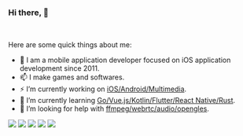 
### Hi there, 👋
<br/>

Here are some quick things about me:

- 🔭  I am a mobile application developer focused on iOS application development since 2011.
- 📫  I make games and softwares.
- ⚡   I’m currently working on <u>iOS/Android/Multimedia</u>.
- 🌱  I’m currently learning <u>Go/Vue.js/Kotlin/Flutter/React Native/Rust</u>.
- 🤔  I’m looking for help with <u>ffmpeg/webrtc/audio/opengles</u>.

![](https://github-profile-summary-cards.vercel.app/api/cards/profile-details?username=suxinde2009&theme=github)
![](https://github-profile-summary-cards.vercel.app/api/cards/repos-per-language?username=suxinde2009&theme=github)
![](https://github-profile-summary-cards.vercel.app/api/cards/most-commit-language?username=suxinde2009&theme=github)
![](https://github-profile-summary-cards.vercel.app/api/cards/stats?username=suxinde2009&theme=github)
![](https://github-profile-summary-cards.vercel.app/api/cards/productive-time?username=suxinde2009&theme=github)


